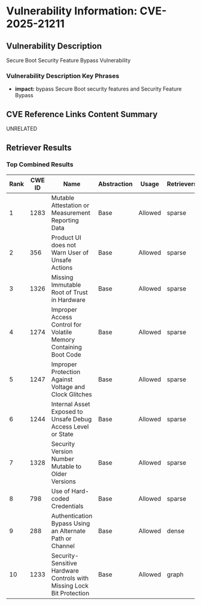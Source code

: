 # Vulnerability Information: CVE-2025-21211

## Vulnerability Description
Secure Boot Security Feature Bypass Vulnerability

### Vulnerability Description Key Phrases
- **impact:** bypass Secure Boot security features and Security Feature Bypass

## CVE Reference Links Content Summary
UNRELATED

## Retriever Results

### Top Combined Results

| Rank | CWE ID | Name | Abstraction | Usage  | Retrievers | Individual Scores |
|------|--------|------|-------------|-------|------------|-------------------|
| 1 | 1283 | Mutable Attestation or Measurement Reporting Data | Base | Allowed | sparse | 0.014 |
| 2 | 356 | Product UI does not Warn User of Unsafe Actions | Base | Allowed | sparse | 0.013 |
| 3 | 1326 | Missing Immutable Root of Trust in Hardware | Base | Allowed | sparse | 0.013 |
| 4 | 1274 | Improper Access Control for Volatile Memory Containing Boot Code | Base | Allowed | sparse | 0.012 |
| 5 | 1247 | Improper Protection Against Voltage and Clock Glitches | Base | Allowed | sparse | 0.012 |
| 6 | 1244 | Internal Asset Exposed to Unsafe Debug Access Level or State | Base | Allowed | sparse | 0.011 |
| 7 | 1328 | Security Version Number Mutable to Older Versions | Base | Allowed | sparse | 0.010 |
| 8 | 798 | Use of Hard-coded Credentials | Base | Allowed | sparse | 0.010 |
| 9 | 288 | Authentication Bypass Using an Alternate Path or Channel | Base | Allowed | dense | 0.518 |
| 10 | 1233 | Security-Sensitive Hardware Controls with Missing Lock Bit Protection | Base | Allowed | graph | 0.002 |


